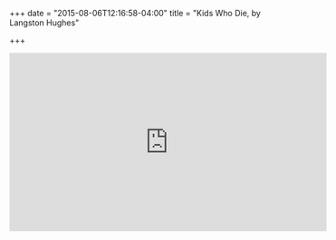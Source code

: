 +++
date = "2015-08-06T12:16:58-04:00"
title = "Kids Who Die, by Langston Hughes"

+++

<iframe width="560" height="315" src="https://www.youtube.com/embed/e5k2pfkXd0c" frameborder="0" allowfullscreen></iframe>
